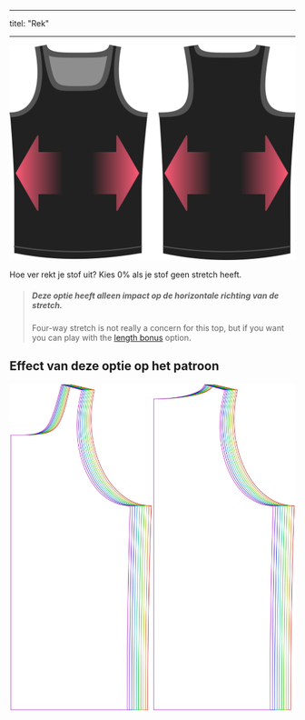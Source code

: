 - - -
titel: "Rek"
- - -

![De optie voor de stretch factor van Aaron](./stretchfactor.svg)

Hoe ver rekt je stof uit?  Kies 0% als je stof geen stretch heeft.

> ##### Deze optie heeft alleen impact op de horizontale richting van de stretch.
> 
> Four-way stretch is not really a concern for this top, but if you want you can play with the [length bonus](../lengthbonus) option.

## Effect van deze optie op het patroon

![Deze afbeelding toont het effect van deze optie door meerdere varianten die een andere waarde hebben voor deze optie te vervangen](aaron_stretchfactor_sample.svg "Effect van deze optie op het patroon")

